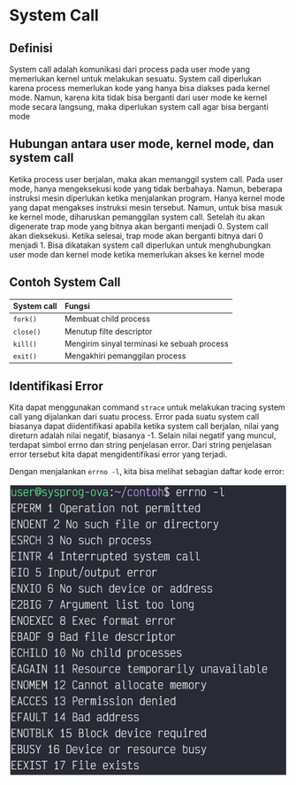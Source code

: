 # System Call

## Definisi
System call adalah komunikasi dari process pada user mode yang memerlukan kernel untuk melakukan sesuatu. System call diperlukan karena process memerlukan kode yang hanya bisa diakses pada kernel mode. Namun, karena kita tidak bisa berganti dari user mode ke kernel mode secara langsung, maka diperlukan system call agar bisa berganti mode

## Hubungan antara user mode, kernel mode, dan system call
Ketika process user berjalan, maka akan memanggil system call. Pada user mode, hanya mengeksekusi kode yang tidak berbahaya. Namun, beberapa instruksi mesin diperlukan ketika menjalankan program. Hanya kernel mode yang dapat mengakses instruksi mesin tersebut. Namun, untuk bisa masuk ke kernel mode, diharuskan pemanggilan system call. Setelah itu akan digenerate trap mode yang bitnya akan berganti menjadi 0. System call akan dieksekusi. Ketika selesai, trap mode akan berganti bitnya dari 0 menjadi 1. Bisa dikatakan system call diperlukan untuk menghubungkan user mode dan kernel mode ketika memerlukan akses ke kernel mode

## Contoh System Call

| System call | Fungsi                                                 |
| :------------- | :------------------------------------------------------------------------- |
| `fork()`        | Membuat child process                                                           |
| `close()`        | Menutup filte descriptor                                                          |
| `kill()`        | Mengirim sinyal terminasi ke sebuah process                                                         |
| `exit()`        | Mengakhiri pemanggilan process                                                          |


## Identifikasi Error

Kita dapat menggunakan command `strace` untuk melakukan tracing system call yang dijalankan dari suatu process. Error pada suatu system call biasanya dapat diidentifikasi apabila ketika system call berjalan, nilai yang direturn adalah nilai negatif, biasanya -1. Selain nilai negatif yang muncul, terdapat simbol errno dan string penjelasan error. Dari string penjelasan error tersebut kita dapat mengidentifikasi error yang terjadi.

Dengan menjalankan `errno -l`, kita bisa melihat sebagian daftar kode error:

<img src="./errno.png">
